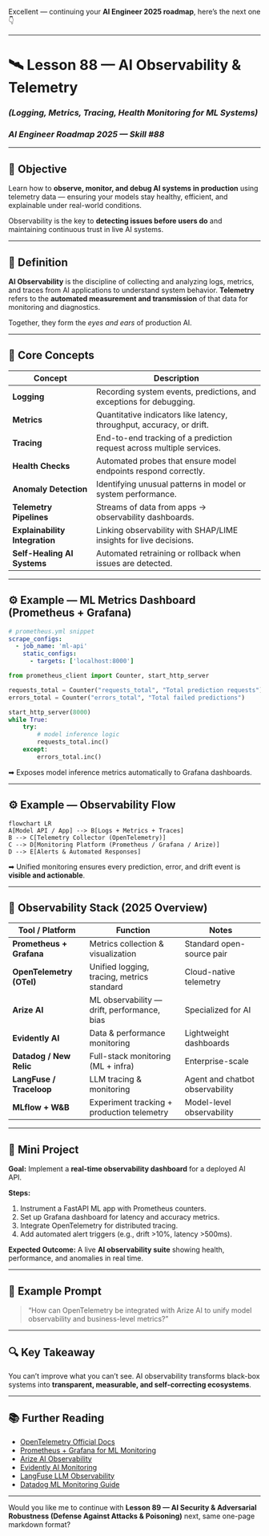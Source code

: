 Excellent — continuing your **AI Engineer 2025 roadmap**, here’s the next one 👇

---

# 🛰️ Lesson 88 — AI Observability & Telemetry

### *(Logging, Metrics, Tracing, Health Monitoring for ML Systems)*

### *AI Engineer Roadmap 2025 — Skill #88*

---

## 🎯 Objective

Learn how to **observe, monitor, and debug AI systems in production** using telemetry data — ensuring your models stay healthy, efficient, and explainable under real-world conditions.

Observability is the key to **detecting issues before users do** and maintaining continuous trust in live AI systems.

---

## 🧩 Definition

**AI Observability** is the discipline of collecting and analyzing logs, metrics, and traces from AI applications to understand system behavior.
**Telemetry** refers to the **automated measurement and transmission** of that data for monitoring and diagnostics.

Together, they form the *eyes and ears* of production AI.

---

## 🧠 Core Concepts

| Concept                        | Description                                                           |
| ------------------------------ | --------------------------------------------------------------------- |
| **Logging**                    | Recording system events, predictions, and exceptions for debugging.   |
| **Metrics**                    | Quantitative indicators like latency, throughput, accuracy, or drift. |
| **Tracing**                    | End-to-end tracking of a prediction request across multiple services. |
| **Health Checks**              | Automated probes that ensure model endpoints respond correctly.       |
| **Anomaly Detection**          | Identifying unusual patterns in model or system performance.          |
| **Telemetry Pipelines**        | Streams of data from apps → observability dashboards.                 |
| **Explainability Integration** | Linking observability with SHAP/LIME insights for live decisions.     |
| **Self-Healing AI Systems**    | Automated retraining or rollback when issues are detected.            |

---

## ⚙️ Example — ML Metrics Dashboard (Prometheus + Grafana)

```yaml
# prometheus.yml snippet
scrape_configs:
  - job_name: 'ml-api'
    static_configs:
      - targets: ['localhost:8000']
```

```python
from prometheus_client import Counter, start_http_server

requests_total = Counter("requests_total", "Total prediction requests")
errors_total = Counter("errors_total", "Total failed predictions")

start_http_server(8000)
while True:
    try:
        # model inference logic
        requests_total.inc()
    except:
        errors_total.inc()
```

➡ Exposes model inference metrics automatically to Grafana dashboards.

---

## ⚙️ Example — Observability Flow

```mermaid
flowchart LR
A[Model API / App] --> B[Logs + Metrics + Traces]
B --> C[Telemetry Collector (OpenTelemetry)]
C --> D[Monitoring Platform (Prometheus / Grafana / Arize)]
D --> E[Alerts & Automated Responses]
```

➡ Unified monitoring ensures every prediction, error, and drift event is **visible and actionable**.

---

## 🧱 Observability Stack (2025 Overview)

| Tool / Platform          | Function                                    | Notes                           |
| ------------------------ | ------------------------------------------- | ------------------------------- |
| **Prometheus + Grafana** | Metrics collection & visualization          | Standard open-source pair       |
| **OpenTelemetry (OTel)** | Unified logging, tracing, metrics standard  | Cloud-native telemetry          |
| **Arize AI**             | ML observability — drift, performance, bias | Specialized for AI              |
| **Evidently AI**         | Data & performance monitoring               | Lightweight dashboards          |
| **Datadog / New Relic**  | Full-stack monitoring (ML + infra)          | Enterprise-scale                |
| **LangFuse / Traceloop** | LLM tracing & monitoring                    | Agent and chatbot observability |
| **MLflow + W&B**         | Experiment tracking + production telemetry  | Model-level observability       |

---

## 📘 Mini Project

**Goal:** Implement a **real-time observability dashboard** for a deployed AI API.

**Steps:**

1. Instrument a FastAPI ML app with Prometheus counters.
2. Set up Grafana dashboard for latency and accuracy metrics.
3. Integrate OpenTelemetry for distributed tracing.
4. Add automated alert triggers (e.g., drift >10%, latency >500ms).

**Expected Outcome:**
A live **AI observability suite** showing health, performance, and anomalies in real time.

---

## 🧠 Example Prompt

> “How can OpenTelemetry be integrated with Arize AI to unify model observability and business-level metrics?”

---

## 🔍 Key Takeaway

You can’t improve what you can’t see.
AI observability transforms black-box systems into **transparent, measurable, and self-correcting ecosystems**.

---

## 📚 Further Reading

* [OpenTelemetry Official Docs](https://opentelemetry.io/docs/)
* [Prometheus + Grafana for ML Monitoring](https://prometheus.io/docs/introduction/overview/)
* [Arize AI Observability](https://arize.com/)
* [Evidently AI Monitoring](https://docs.evidentlyai.com/)
* [LangFuse LLM Observability](https://www.langfuse.com/)
* [Datadog ML Monitoring Guide](https://www.datadoghq.com/blog/monitor-machine-learning-models/)

---

Would you like me to continue with **Lesson 89 — AI Security & Adversarial Robustness (Defense Against Attacks & Poisoning)** next, same one-page markdown format?
